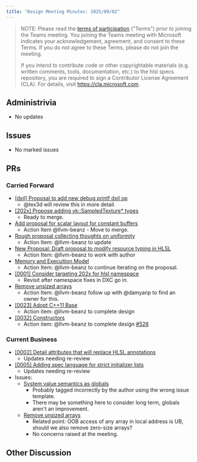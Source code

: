 ```yaml
---
title: "Design Meeting Minutes: 2025/09/02"
---
```


> NOTE: Please read the [terms of participation](DesignMeetingTerms.txt)
> ("Terms") prior to joining the Teams meeting.  You joining the Teams meeting
> with Microsoft indicates your acknowledgement, agreement, and consent to these
> Terms.  If you do not agree to these Terms, please do not join the meeting.
>
> If you intend to contribute code or other copyrightable materials (e.g.
> written comments, tools, documentation, etc.)  to the hlsl specs repository,
> you are required to sign a Contributor License Agreement (CLA).  For details,
> visit https://cla.microsoft.com.

## Administrivia
* No updates

## Issues
* No marked issues

## PRs

### Carried Forward

* [[dxil] Proposal to add new debug printf dxil op](https://github.com/microsoft/hlsl-specs/pull/324)
  * @tex3d will review this in more detail.
* [[202x] Propose adding vk::SampledTexture* types](https://github.com/microsoft/hlsl-specs/pull/343)
  * Ready to merge.
* [Add proposal for scalar layout for constant buffers](https://github.com/microsoft/hlsl-specs/pull/317)
  * Action Item @llvm-beanz - Move to merge.
* [Rough proposal collecting thoughts on uniformity](https://github.com/microsoft/hlsl-specs/pull/405)
  * Action Item: @llvm-beanz to update
* [New Proposal: Draft proposal to modify resource typing in HLSL](https://github.com/microsoft/hlsl-specs/pull/461)
  * Action Item: @llvm-beanz to work with author
* [Memory and Execuition Model](https://github.com/microsoft/hlsl-specs/pull/505)
  * Action Item: @llvm-beanz to continue iterating on the proposal.
* [[0001] Consider targeting 202x for hlsl namespace](https://github.com/microsoft/hlsl-specs/issues/484)
  * Revisit after namespace fixes in DXC go in.
* [Remove unsized arrays](https://github.com/microsoft/hlsl-specs/issues/141)
    * Action Item: @llvm-beanz follow up with @damyanp to find an owner for this.
* [[0023] Adopt C++11 Base](https://github.com/microsoft/hlsl-specs/blob/main/proposals/0023-cxx11-base.md)
  * Action item: @llvm-beanz to complete design
* [[0032] Constructors](https://github.com/microsoft/hlsl-specs/blob/main/proposals/0032-constructors.md)
  * Action item: @llvm-beanz to complete design [#526](https://github.com/microsoft/hlsl-specs/issues/526)

### Current Business

* [[0002] Detail attributes that will replace HLSL annotations](https://github.com/microsoft/hlsl-specs/pull/534)
  * Updates needing re-review
* [[0005] Adding spec language for strict initializer lists](https://github.com/microsoft/hlsl-specs/pull/522)
  * Updates needing re-review
* Issues:
  * [System value semantics as globals](https://github.com/microsoft/hlsl-specs/issues/617)
    * Probably tagged incorrectly by the author using the wrong issue template.
    * There may be something here to consider long term, globals aren't an improvement.
  * [Remove unsized arrays](https://github.com/microsoft/hlsl-specs/issues/141)
    * Related point: OOB access of any array in local address is UB, should we also remove zero-size arrays?
    * No concerns raised at the meeting.


## Other Discussion
